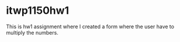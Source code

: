 # itwp1150hw1
This is hw1 assignment where I created a form where the user have to multiply the numbers.
